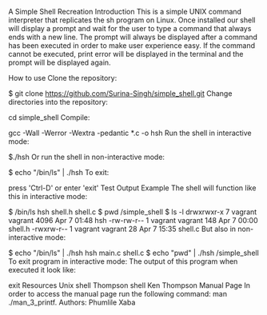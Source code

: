 A Simple Shell Recreation
Introduction
This is a simple UNIX command interpreter that replicates the sh program on Linux. Once installed our shell will display a prompt and wait for the user to type a command that always ends with a new line. The prompt will always be displayed after a command has been executed in order to make user experience easy. If the command cannot be executed, print error will be displayed in the terminal and the prompt will be displayed again.

How to use
Clone the repository:

$ git clone https://github.com/Surina-Singh/simple_shell.git
Change directories into the repository:

cd simple_shell
Compile:

gcc -Wall -Werror -Wextra -pedantic *.c -o hsh
Run the shell in interactive mode:

$./hsh
Or run the shell in non-interactive mode:

$ echo "/bin/ls" | ./hsh
To exit:

press 'Ctrl-D' or enter 'exit'
Test Output Example
The shell will function like this in interactive mode:

$ /bin/ls
hsh shell.h shell.c
$ pwd
/simple_shell
$ ls -l
drwxrwxr-x 7 vagrant vagrant  4096 Apr  7 01:48 hsh
-rw-rw-r-- 1 vagrant vagrant   148 Apr  7 00:00 shell.h
-rwxrw-r-- 1 vagrant vagrant    28 Apr  7 15:35 shell.c
But also in non-interactive mode:

$ echo "/bin/ls" | ./hsh
hsh main.c shell.c
$ echo "pwd" | ./hsh
/simple_shell
To exit program in interactive mode:
The output of this program when executed it look like:

exit
Resources
Unix shell
Thompson shell
Ken Thompson
Manual Page
In order to access the manual page run the following command:
man ./man_3_printf.
Authors:
Phumlile Xaba

